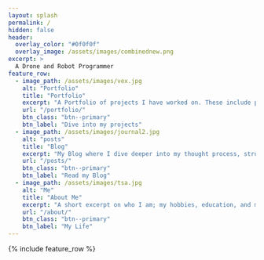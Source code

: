 ```yaml
---
layout: splash
permalink: /
hidden: false
header:
  overlay_color: "#0f0f0f"
  overlay_image: /assets/images/combinednew.png
excerpt: >
  A Drone and Robot Programmer
feature_row:
  - image_path: /assets/images/vex.jpg
    alt: "Portfolio"
    title: "Portfolio"
    excerpt: "A Portfolio of projects I have worked on. These include projects like SWARMS, Robotics, Machine Learning, etc."
    url: "/portfolio/"
    btn_class: "btn--primary"
    btn_label: "Dive into my projects"
  - image_path: /assets/images/journal2.jpg
    alt: "posts"
    title: "Blog"
    excerpt: "My Blog where I dive deeper into my thought process, struggles, and learnings while working on my projects."
    url: "/posts/"
    btn_class: "btn--primary"
    btn_label: "Read my Blog"
  - image_path: /assets/images/tsa.jpg
    alt: "Me"
    title: "About Me"
    excerpt: "A short excerpt on who I am; my hobbies, education, and my favorite food. Also where you can gather my contact info."
    url: "/about/"
    btn_class: "btn--primary"
    btn_label: "My Life"      
---
```


{% include feature_row %}